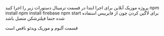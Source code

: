 پروژه موزیک آنلاین
برای اجرا ابتدا در قسمت ترمینال دستورات زیر را اجرا کنید
npm install
npm install firebase
npm start
برای لاگین کردن چون از فایربیس استفاده شده حتما فیلترشکن متصل باشد

قسمت آلبوم و موزیک ویدئو ناقص است
